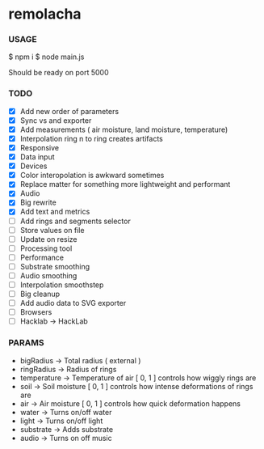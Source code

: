 # remolacha

### USAGE

$ npm i
$ node main.js

Should be ready on port 5000

### TODO

- [x] Add new order of parameters
- [x] Sync vs and exporter
- [x] Add measurements ( air moisture, land moisture, temperature)
- [x] Interpolation ring n to ring creates artifacts
- [x] Responsive
- [x] Data input
- [x] Devices
- [x] Color interopolation is awkward sometimes
- [x] Replace matter for something more lightweight and performant
- [x] Audio
- [x] Big rewrite
- [x] Add text and metrics
- [ ] Add rings and segments selector
- [ ] Store values on file
- [ ] Update on resize
- [ ] Processing tool
- [ ] Performance
- [ ] Substrate smoothing
- [ ] Audio smoothing
- [ ] Interpolation smoothstep
- [ ] Big cleanup
- [ ] Add audio data to SVG exporter
- [ ] Browsers
- [ ] Hacklab -> HackLab

### PARAMS

* bigRadius -> Total radius ( external )
* ringRadius -> Radius of rings
* temperature -> Temperature of air [ 0, 1 ] controls how wiggly rings are
* soil -> Soil moisture [ 0, 1 ] controls how intense deformations of rings are
* air -> Air moisture [ 0, 1 ] controls how quick deformation happens
* water -> Turns on/off water
* light -> Turns on/off light
* substrate -> Adds substrate
* audio -> Turns on off music

